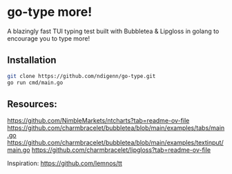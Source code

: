 # go-type more!

A blazingly fast TUI typing test built with Bubbletea & Lipgloss in golang to encourage you to type more!

## Installation
```sh
git clone https://github.com/ndigenn/go-type.git
go run cmd/main.go
```

## Resources:
https://github.com/NimbleMarkets/ntcharts?tab=readme-ov-file
https://github.com/charmbracelet/bubbletea/blob/main/examples/tabs/main.go
https://github.com/charmbracelet/bubbletea/blob/main/examples/textinput/main.go
https://github.com/charmbracelet/lipgloss?tab=readme-ov-file

Inspiration:
https://github.com/lemnos/tt
